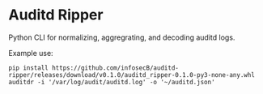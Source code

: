 # Auditd Ripper
Python CLI for normalizing, aggregrating, and decoding auditd logs.

Example use:
```
pip install https://github.com/infosecB/auditd-ripper/releases/download/v0.1.0/auditd_ripper-0.1.0-py3-none-any.whl
auditdr -i '/var/log/audit/auditd.log' -o '~/auditd.json'
```